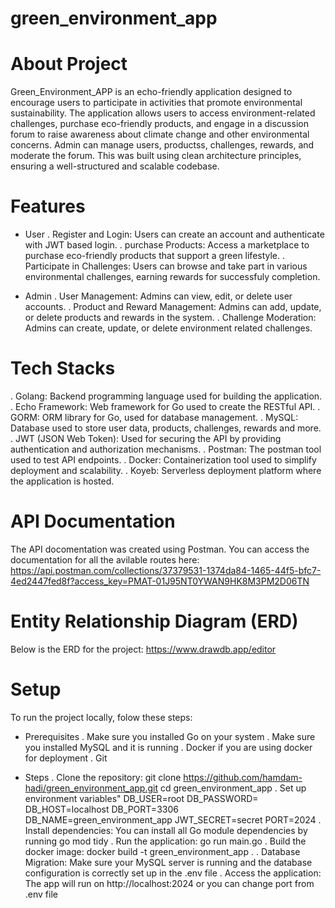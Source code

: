 # green_environment_app

# About Project
Green_Environment_APP is an echo-friendly application designed to encourage users to participate in activities that promote environmental sustainability. The application allows users to access environment-related challenges, purchase eco-friendly products, and engage in a discussion forum to raise awareness about climate change and other environmental concerns. Admin can manage users, productss, challenges, rewards, and moderate the forum. This was built using clean architecture principles, ensuring a well-structured and scalable codebase.

# Features

- User
 . Register and Login: Users can create an account and authenticate with JWT based login.
 . purchase Products: Access a marketplace to purchase eco-friendly products that support a green lifestyle.
 . Participate in Challenges: Users can browse and take part in various environmental challenges, earning rewards for successfuly completion.

 - Admin
 . User Management: Admins can view, edit, or delete user accounts.
 . Product and Reward Management: Admins can add, update, or delete products and rewards in the system.
 . Challenge Moderation: Admins can create, update, or delete environment related challenges.

 # Tech Stacks
 . Golang: Backend programming language used for building the application.
 . Echo Framework: Web framework for Go used to create the RESTful API.
 . GORM: ORM library for Go, used for database management.
 . MySQL: Database used to store user data, products, challenges, rewards and more.
 . JWT (JSON Web Token): Used for securing the API by providing authentication and authorization mechanisms.
 . Postman: The postman tool used to test API endpoints.
 . Docker: Containerization tool used to simplify deployment and scalability.
 . Koyeb: Serverless deployment platform where the application is hosted.

 # API Documentation
 The API docomentation was created using Postman. You can access the documentation for all the avilable routes here:
 https://api.postman.com/collections/37379531-1374da84-1465-44f5-bfc7-4ed2447fed8f?access_key=PMAT-01J95NT0YWAN9HK8M3PM2D06TN

 # Entity Relationship Diagram (ERD)
 Below is the ERD for the project:
 https://www.drawdb.app/editor

 # Setup
 To run the project locally, folow these steps:

 - Prerequisites
 . Make sure you installed Go on your system
 . Make sure you installed MySQL and it is running
 . Docker if you are using docker for deployment
 . Git

 - Steps
 . Clone the repository: git clone https://github.com/hamdam-hadi/green_environment_app.git cd green_environment_app
 . Set up environment variables"
 DB_USER=root
 DB_PASSWORD=
 DB_HOST=localhost
 DB_PORT=3306
 DB_NAME=green_environment_app
 JWT_SECRET=secret
 PORT=2024
 . Install dependencies: You can install all Go module dependencies by running 
 go mod tidy
 . Run the application: go run main.go
 . Build the docker image: docker build -t green_environment_app .
 . Database Migration: Make sure your MySQL server is running and the database configuration is correctly set up in the .env file
 . Access the application: The app will run on http://localhost:2024 or you can change port from .env file




